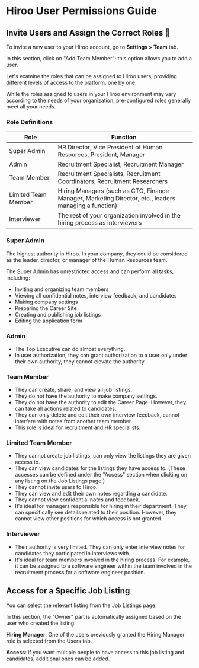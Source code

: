 # Hiroo User Permissions Guide

## Invite Users and Assign the Correct Roles 🔏

To invite a new user to your Hiroo account, go to **Settings > Team** tab. 

In this section, click on "Add Team Member"; this option allows you to add a user.

Let's examine the roles that can be assigned to Hiroo users, providing different levels of access to the platform, one by one.

While the roles assigned to users in your Hiroo environment may vary according to the needs of your organization, pre-configured roles generally meet all your needs.

### Role Definitions

| Role | Function |
|------|----------|
| Super Admin | HR Director, Vice President of Human Resources, President, Manager |
| Admin | Recruitment Specialist, Recruitment Manager |
| Team Member | Recruitment Specialists, Recruitment Coordinators, Recruitment Researchers |
| Limited Team Member | Hiring Managers (such as CTO, Finance Manager, Marketing Director, etc., leaders managing a function) |
| Interviewer | The rest of your organization involved in the hiring process as interviewers |

### Super Admin
The highest authority in Hiroo. In your company, they could be considered as the leader, director, or manager of the Human Resources team.

The Super Admin has unrestricted access and can perform all tasks, including:
- Inviting and organizing team members
- Viewing all confidential notes, interview feedback, and candidates
- Making company settings
- Preparing the Career Site
- Creating and publishing job listings
- Editing the application form

### Admin
- The Top Executive can do almost everything.
- In user authorization, they can grant authorization to a user only under their own authority, they cannot elevate the authority.

### Team Member
- They can create, share, and view all job listings.
- They do not have the authority to make company settings.
- They do not have the authority to edit the Career Page. However, they can take all actions related to candidates.
- They can only delete and edit their own interview feedback, cannot interfere with notes from another team member.
- This role is ideal for recruitment and HR specialists.

### Limited Team Member
- They cannot create job listings, can only view the listings they are given access to.
- They can view candidates for the listings they have access to. (These accesses can be defined under the "Access" section when clicking on any listing on the Job Listings page.)
- They cannot invite users to Hiroo.
- They can view and edit their own notes regarding a candidate.
- They cannot view confidential notes and feedback.
- It's ideal for managers responsible for hiring in their department. They can specifically see details related to their position. However, they cannot view other positions for which access is not granted.

### Interviewer
- Their authority is very limited. They can only enter interview notes for candidates they participated in interviews with.
- It's ideal for team members involved in the hiring process. For example, it can be assigned to a software engineer within the team involved in the recruitment process for a software engineer position.

## Access for a Specific Job Listing

You can select the relevant listing from the Job Listings page.

In this section, the "Owner" part is automatically assigned based on the user who created the listing.

**Hiring Manager**: One of the users previously granted the Hiring Manager role is selected from the Users tab.

**Access**: If you want multiple people to have access to this job listing and candidates, additional ones can be added.

 


 

